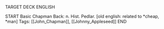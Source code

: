 TARGET DECK
ENGLISH

START
Basic
Chapman
Back: n. Hist. Pedlar. [old english: related to *cheap, *man]
Tags: [[John_Chapman]], [[Johnny_Appleseed]]
END

